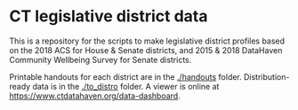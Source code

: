 # CT legislative district data

This is a repository for the scripts to make legislative district profiles based on the 2018 ACS for House & Senate districts, and 2015 & 2018 DataHaven Community Wellbeing Survey for Senate districts.

Printable handouts for each district are in the [./handouts](./handouts) folder. Distribution-ready data is in the [./to_distro](./to_distro) folder. A viewer is online at https://www.ctdatahaven.org/data-dashboard.
